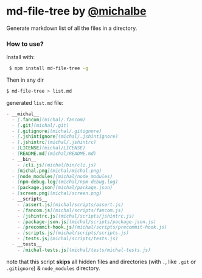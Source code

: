 # md-file-tree by [@michalbe](http://github.com/michalbe) #
Generate markdown list of all the files in a directory.

### How to use? ###
Install with:
```bash
 $ npm install md-file-tree -g
```

Then in any dir
```bash
$ md-file-tree > list.md
```

generated `list.md` file:

```markdown
- __michal__
  - [.fancom](michal/.fancom)
  - [.git](michal/.git)
  - [.gitignore](michal/.gitignore)
  - [.jshintignore](michal/.jshintignore)
  - [.jshintrc](michal/.jshintrc)
  - [LICENSE](michal/LICENSE)
  - [README.md](michal/README.md)
  - __bin__
    - [cli.js](michal/bin/cli.js)
  - [michal.png](michal/michal.png)
  - [node_modules](michal/node_modules)
  - [npm-debug.log](michal/npm-debug.log)
  - [package.json](michal/package.json)
  - [screen.png](michal/screen.png)
  - __scripts__
    - [assert.js](michal/scripts/assert.js)
    - [fancom.js](michal/scripts/fancom.js)
    - [jshintrc.js](michal/scripts/jshintrc.js)
    - [package-json.js](michal/scripts/package-json.js)
    - [precommit-hook.js](michal/scripts/precommit-hook.js)
    - [scripts.js](michal/scripts/scripts.js)
    - [tests.js](michal/scripts/tests.js)
  - __tests__
    - [michal-tests.js](michal/tests/michal-tests.js)
```

note that this script __skips__ all hidden files and directories (with `.`, like `.git` or `.gitignore`) & `node_modules` directory.
